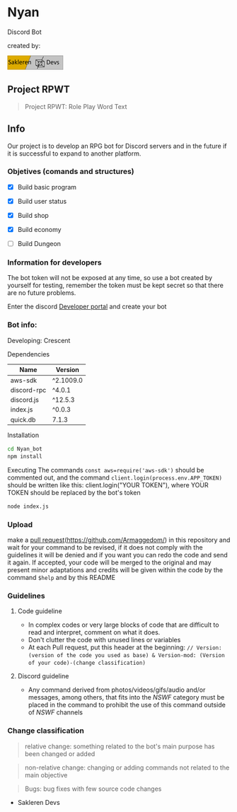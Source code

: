 # Nyan
Discord Bot

created by: 

[![N|Solid](Sakleren_logo.png)](https://github.com/Armaggedom/)

## Project RPWT
> Project RPWT:
> Role
> Play
> Word
> Text

## Info

Our project is to develop an RPG bot for Discord servers and in the future if it is successful to expand to another platform.

### Objetives (comands and structures)
- [x] Build basic program
- [x] Build user status 
- [x] Build shop
- [x] Build economy
- [ ] Build Dungeon


### Information for developers
The bot token will not be exposed at any time, so use a bot created by yourself for testing, remember the token must be kept secret so that there are no future problems.

Enter the discord [Developer portal](https://discord.com/developers/applications) and create your bot

### Bot info:
Developing: Crescent

Dependencies

| Name | Version |
|------|---------|
| aws-sdk | ^2.1009.0 |
| discord-rpc | ^4.0.1 |
| discord.js | ^12.5.3 |
| index.js | ^0.0.3|
| quick.db | 7.1.3 |

Installation

```sh
cd Nyan_bot
npm install
```

Executing
The commands `const aws=require('aws-sdk')` should be commented out, and the command `client.login(process.env.APP_TOKEN)` should be written like this: client.login("YOUR TOKEN"), where YOUR TOKEN should be replaced by the bot's token

```sh
node index.js
```

### Upload
make a [pull request](https://github.com/Armaggedom/Nyan/pulls)(https://github.com/Armaggedom/) in this repository and wait for your command to be revised, if it does not comply with the guidelines it will be denied and if you want you can redo the code and send it again. If accepted, your code will be merged to the original and may present minor adaptations and credits will be given within the code by the command `$help` and by this README

### Guidelines

1. Code guideline
	- In complex codes or very large blocks of code that are difficult to read and interpret, comment on what it does.
	- Don't clutter the code with unused lines or variables
	- At each Pull request, put this header at the beginning: `// Version: (version of the code you used as base) & Version-mod: (Version of your code)-(change classification)`

2. Discord guideline
	- Any command derived from photos/videos/gifs/audio and/or messages, among others, that fits into the *NSWF* category must be placed in the command to prohibit the use of this command outside of *NSWF* channels

### Change classification

> relative change: something related to the bot's main purpose has been changed or added

> non-relative change: changing or adding commands not related to the main objective

> Bugs: bug fixes with few source code changes


- Sakleren Devs

